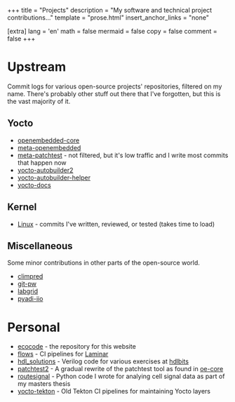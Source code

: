 +++
title = "Projects"
description = "My software and technical project contributions..."
template = "prose.html"
insert_anchor_links = "none"

[extra]
lang = 'en'
math = false
mermaid = false
copy = false
comment = false
+++

# Upstream

Commit logs for various open-source projects' repositories, filtered on my name.
There's probably other stuff out there that I've forgotten, but this is the vast
majority of it.

## Yocto

- [openembedded-core](https://git.openembedded.org/openembedded-core/log/?qt=grep&q=Trevor+Gamblin)
- [meta-openembedded](https://git.openembedded.org/meta-openembedded/log/?qt=grep&q=Trevor+Gamblin)
- [meta-patchtest](https://git.yoctoproject.org/meta-patchtest/) - not filtered, but it's low traffic and I write most commits that happen now
- [yocto-autobuilder2](https://git.yoctoproject.org/yocto-autobuilder2/log/?qt=grep&q=Trevor+Gamblin)
- [yocto-autobuilder-helper](https://git.yoctoproject.org/yocto-autobuilder-helper/log/?qt=grep&q=Trevor+Gamblin)
- [yocto-docs](https://git.yoctoproject.org/yocto-docs/log/?qt=grep&q=Trevor+Gamblin)

## Kernel

- [Linux](https://git.kernel.org/pub/scm/linux/kernel/git/torvalds/linux.git/log/?qt=grep&q=Trevor+Gamblin) - commits I've written, reviewed, or tested (takes time to load)

## Miscellaneous

Some minor contributions in other parts of the open-source world.

- [climpred](https://github.com/pangeo-data/climpred/commits/main/?author=threexc)
- [git-pw](https://github.com/getpatchwork/git-pw/commits/main/?author=threexc)
- [labgrid](https://github.com/threexc/labgrid/commits/master/?author=threexc)
- [pyadi-iio](https://github.com/threexc/pyadi-iio/commits/main/?author=threexc)

# Personal

- [ecocode](https://github.com/threexc/ecocode.ca) - the repository for this
  website
- [flows](https://github.com/threexc/flows) - CI pipelines for [Laminar](https://github.com/ohwgiles/laminar)
- [hdl_solutions](https://github.com/threexc/hdl_solutions) - Verilog code for
  various exercises at [hdlbits](https://hdlbits.01xz.net/wiki/Main_Page)
- [patchtest2](https://github.com/threexc/patchtest2) - A gradual rewrite of the
  patchtest tool as found in [oe-core](https://git.openembedded.org/openembedded-core)
- [routesignal](https://github.com/threexc/routesignal) - Python code I wrote
  for analying cell signal data as part of my masters thesis
- [yocto-tekton](https://github.com/threexc/yocto-tekton) - Old Tekton CI
  pipelines for maintaining Yocto layers
